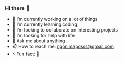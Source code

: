 ### Hi there 👋

<!--
**Ngonidzashe-ux/Ngonidzashe-ux** is a ✨ _special_ ✨ repository because its `README.md` (this file) appears on your GitHub profile.

Here are some ideas to get you started:
-->
- 🔭 I’m currently working on a lot of things
- 🌱 I’m currently learning coding
- 👯 I’m looking to collaborate on interesting projects
- 🤔 I’m looking for help with life
- 💬 Ask me about anything
- 📫 How to reach me: ngonimaposss@gmail.com
- ⚡ Fun fact: 🤔

